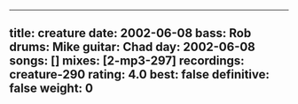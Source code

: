 
---
title: creature
date: 2002-06-08
bass:	Rob
drums:	Mike
guitar:	Chad
day: 2002-06-08
songs: []
mixes: [2-mp3-297]
recordings: creature-290
rating: 4.0
best: false
definitive: false
weight: 0
---
